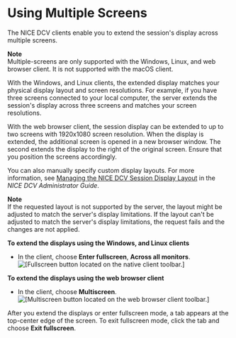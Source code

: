 # Using Multiple Screens<a name="using-multiple-screens"></a>

The NICE DCV clients enable you to extend the session's display across multiple screens\.

**Note**  
Multiple\-screens are only supported with the Windows, Linux, and web browser client\. It is not supported with the macOS client\.

With the Windows, and Linux clients, the extended display matches your physical display layout and screen resolutions\. For example, if you have three screens connected to your local computer, the server extends the session's display across three screens and matches your screen resolutions\.

With the web browser client, the session display can be extended to up to two screens with 1920x1080 screen resolution\. When the display is extended, the additional screen is opened in a new browser window\. The second extends the display to the right of the original screen\. Ensure that you position the screens accordingly\.

You can also manually specify custom display layouts\. For more information, see [ Managing the NICE DCV Session Display Layout](https://docs.aws.amazon.com/dcv/latest/adminguide/managing-session-display.html) in the *NICE DCV Administrator Guide*\.

**Note**  
If the requested layout is not supported by the server, the layout might be adjusted to match the server's display limitations\. If the layout can't be adjusted to match the server's display limitations, the request fails and the changes are not applied\.

**To extend the displays using the Windows, and Linux clients**
+ In the client, choose **Enter fullscreen**, **Across all monitors**\.  
![\[Fullscreen button located on the native client toolbar.\]](http://docs.aws.amazon.com/dcv/latest/userguide/images/native-extend.png)

**To extend the displays using the web browser client**
+ In the client, choose **Multiscreen**\.  
![\[Multiscreen button located on the web browser client toolbar.\]](http://docs.aws.amazon.com/dcv/latest/userguide/images/web-extend.png)

After you extend the displays or enter fullscreen mode, a tab appears at the top\-center edge of the screen\. To exit fullscreen mode, click the tab and choose **Exit fullscreen**\.